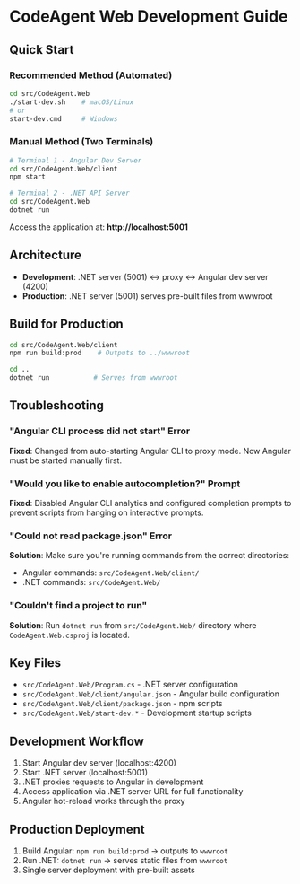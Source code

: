 # CodeAgent Web Development Guide

## Quick Start

### Recommended Method (Automated)
```bash
cd src/CodeAgent.Web
./start-dev.sh    # macOS/Linux
# or
start-dev.cmd     # Windows
```

### Manual Method (Two Terminals)
```bash
# Terminal 1 - Angular Dev Server
cd src/CodeAgent.Web/client
npm start

# Terminal 2 - .NET API Server  
cd src/CodeAgent.Web
dotnet run
```

Access the application at: **http://localhost:5001**

## Architecture

- **Development**: .NET server (5001) ↔ proxy ↔ Angular dev server (4200)
- **Production**: .NET server (5001) serves pre-built files from wwwroot

## Build for Production

```bash
cd src/CodeAgent.Web/client
npm run build:prod    # Outputs to ../wwwroot

cd ..
dotnet run           # Serves from wwwroot
```

## Troubleshooting

### "Angular CLI process did not start" Error
**Fixed**: Changed from auto-starting Angular CLI to proxy mode. Now Angular must be started manually first.

### "Would you like to enable autocompletion?" Prompt
**Fixed**: Disabled Angular CLI analytics and configured completion prompts to prevent scripts from hanging on interactive prompts.

### "Could not read package.json" Error  
**Solution**: Make sure you're running commands from the correct directories:
- Angular commands: `src/CodeAgent.Web/client/`
- .NET commands: `src/CodeAgent.Web/`

### "Couldn't find a project to run"
**Solution**: Run `dotnet run` from `src/CodeAgent.Web/` directory where `CodeAgent.Web.csproj` is located.

## Key Files

- `src/CodeAgent.Web/Program.cs` - .NET server configuration
- `src/CodeAgent.Web/client/angular.json` - Angular build configuration  
- `src/CodeAgent.Web/client/package.json` - npm scripts
- `src/CodeAgent.Web/start-dev.*` - Development startup scripts

## Development Workflow

1. Start Angular dev server (localhost:4200)
2. Start .NET server (localhost:5001) 
3. .NET proxies requests to Angular in development
4. Access application via .NET server URL for full functionality
5. Angular hot-reload works through the proxy

## Production Deployment

1. Build Angular: `npm run build:prod` → outputs to `wwwroot`
2. Run .NET: `dotnet run` → serves static files from `wwwroot`
3. Single server deployment with pre-built assets
